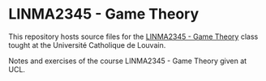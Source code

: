 # LINMA2345 - Game Theory

This repository hosts source files for the
[LINMA2345 - Game Theory](https://uclouvain.be/en-cours-2021-linma2345) class
tought at the Université Catholique de Louvain.

Notes and exercises of the course LINMA2345 - Game Theory given at UCL.
